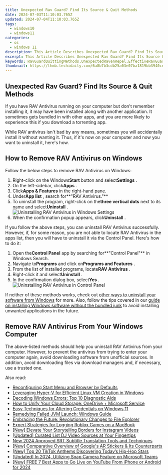 ```yaml
---
title: Unexpected Rav Guard? Find Its Source & Quit Methods
date: 2024-07-03T11:10:03.765Z
updated: 2024-07-04T11:10:03.765Z
tags:
  - windows10
  - windows11
categories:
  - os
  - windows 11
description: This Article Describes Unexpected Rav Guard? Find Its Source & Quit Methods
excerpt: This Article Describes Unexpected Rav Guard? Find Its Source & Quit Methods
keywords: RavGuardQuittingMethods,UnexpectedRavenRepel,EffectiveRavGuardRemoval,RavenDeterrentTechniques,StopRavGuardInterference,SafeRavGuardDisposal,IdentifyingRavProtection
thumbnail: https://thmb.techidaily.com/6a8b7b3cdb25a03e07ba1819bb3940ce3cb079bf3680cebd2f9e48a956c136d3.jpg
---
```


## Unexpected Rav Guard? Find Its Source & Quit Methods

 If you have RAV Antivirus running on your computer but don't remember installing it, it may have been installed along with another application. It sometimes gets bundled in with other apps, and you are more likely to experience this if you download a torrenting app.

 While RAV antivirus isn't bad by any means, sometimes you will accidentally install it without wanting it. Thus, if it's now on your computer and now you want to uninstall it, here's how.

## How to Remove RAV Antivirus on Windows

Follow the below steps to remove RAV Antivirus on Windows:

1. Right-click on the Windows**Start** button and select**Settings** .
2. On the left-sidebar, click**Apps** .
3. Click**Apps & Features** in the right-hand pane.
4. Under**App list** , search for**"RAV Antivirus."**
5. To uninstall the program, right-click on the**three vertical dots** next to its name and select**Uninstall** .  
![Uninstalling RAV Antivirus in Windows Settings](https://static1.makeuseofimages.com/wordpress/wp-content/uploads/2022/08/Uninstalling-RAV-Antivirus-in-Windows-Settings.jpg)
6. When the confirmation popup appears, click**Uninstall** .

 If you follow the above steps, you can uninstall RAV Antivirus successfully. However, if, for some reason, you are not able to locate RAV Antivirus in the apps list, then you will have to uninstall it via the Control Panel. Here's how to do it:

1. Open the**Control Panel** app by searching for**"Control Panel"** in Windows Search.
2. Navigate to**Programs** and click on**Programs and Features** .
3. From the list of installed programs, locate**RAV Antivirus** .
4. Right-click it and select**Uninstall** .
5. In the confirmation dialog box, select**Yes** .  
![Uninstalling RAV Antivirus in Control Panel](https://static1.makeuseofimages.com/wordpress/wp-content/uploads/2023/03/uninstalling-rav-antivirus.jpg)

 If neither of these methods works, check out [other ways to uninstall your software from Windows](https://www.makeuseof.com/windows-11-different-ways-to-uninstall-software) for more. Also, follow the tips covered in our [guide on installing Windows software without the bundled junk](https://www.makeuseof.com/how-to-install-windows-software-without-the-bundled-junk/) to avoid installing unwanted applications in the future.

## Remove RAV Antivirus From Your Windows Computer

 The above-listed methods should help you uninstall RAV Antivirus from your computer. However, to prevent the antivirus from trying to enter your computer again, avoid downloading software from unofficial sources. In addition, avoid downloading files via download managers and, if necessary, use a trusted one.


<ins class="adsbygoogle"
     style="display:block"
     data-ad-format="autorelaxed"
     data-ad-client="ca-pub-7571918770474297"
     data-ad-slot="1223367746"></ins>



<ins class="adsbygoogle"
     style="display:block"
     data-ad-client="ca-pub-7571918770474297"
     data-ad-slot="8358498916"
     data-ad-format="auto"
     data-full-width-responsive="true"></ins>

<span class="atpl-alsoreadstyle">Also read:</span>
<div><ul>
<li><a href="https://windows11.techidaily.com/reconfiguring-start-menu-and-browser-by-defaults/"><u>Reconfiguring Start Menu and Browser by Defaults</u></a></li>
<li><a href="https://windows11.techidaily.com/leveraging-hyper-v-for-efficient-linux-vm-creation-in-windows/"><u>Leveraging Hyper-V for Efficient Linux VM Creation in Windows</u></a></li>
<li><a href="https://windows11.techidaily.com/decoding-windows-errors-top-10-diagnostic-aids/"><u>Decoding Windows Errors: Top 10 Diagnostic Aids</u></a></li>
<li><a href="https://windows11.techidaily.com/how-to-unify-your-cloud-storage-onedrive-plus-microsoft-service/"><u>How to Unify Your Cloud Storage: OneDrive + Microsoft Service</u></a></li>
<li><a href="https://windows11.techidaily.com/easy-techniques-for-altering-credentials-on-windows-11/"><u>Easy Techniques for Altering Credentials on Windows 11</u></a></li>
<li><a href="https://windows11.techidaily.com/remedying-failed-jvm-launch-windows-guide/"><u>Remedying Failed JVM Launch: Windows Guide</u></a></li>
<li><a href="https://windows11.techidaily.com/embracing-the-future-revolutionary-changes-to-file-explorer/"><u>Embracing the Future: Revolutionary Changes to File Explorer</u></a></li>
<li><a href="https://screen-mirroring-recording.techidaily.com/expert-strategies-for-logging-roblox-games-on-a-macbook/"><u>Expert Strategies for Logging Roblox Games on a MacBook</u></a></li>
<li><a href="https://instagram-video-recordings.techidaily.com/new-elevate-your-storytelling-borders-for-instagram-videos/"><u>[New] Elevate Your Storytelling  Borders for Instagram Videos</u></a></li>
<li><a href="https://youtube-clips.techidaily.com/updated-curated-list-dj-video-sources-at-your-fingertips/"><u>[Updated] Curated List  DJ Video Sources at Your Fingertips</u></a></li>
<li><a href="https://ai-voice-clone.techidaily.com/new-2024-approved-srt-subtitle-translation-tools-and-techniques/"><u>New 2024 Approved SRT Subtitle Translation Tools and Techniques</u></a></li>
<li><a href="https://extra-lessons.techidaily.com/new-comparative-overview-of-googles-ar-stickers-and-its-counterparts/"><u>[New] Comparative Overview of Google's AR Stickers & Its Counterparts</u></a></li>
<li><a href="https://tiktok-videos.techidaily.com/new-top-20-tiktok-anthems-discovering-todays-hip-hop-stars/"><u>[New] Top 20 TikTok Anthems  Discovering Today’s Hip-Hop Stars</u></a></li>
<li><a href="https://snapchat-videos.techidaily.com/updated-in-2024-utilizing-snap-camera-feature-on-microsoft-teams/"><u>[Updated] In 2024, Utilizing Snap Camera Feature on Microsoft Teams</u></a></li>
<li><a href="https://eaxpv-info.techidaily.com/new-free-7-best-apps-to-go-live-on-youtube-from-iphone-or-android-for-2024/"><u>[New] FREE 7 Best Apps to Go Live on YouTube From iPhone or Android for 2024</u></a></li>
</ul></div>
